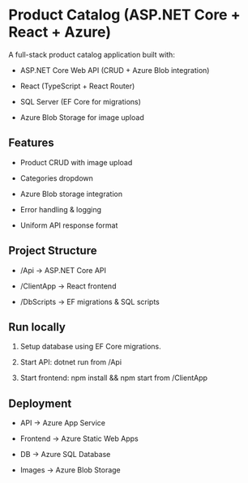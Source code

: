 # Product Catalog (ASP.NET Core + React + Azure)



A full-stack product catalog application built with:

- ASP.NET Core Web API (CRUD + Azure Blob integration)

- React (TypeScript + React Router)

- SQL Server (EF Core for migrations)

- Azure Blob Storage for image upload



## Features

- Product CRUD with image upload

- Categories dropdown

- Azure Blob storage integration

- Error handling \& logging

- Uniform API response format



## Project Structure

- /Api -> ASP.NET Core API

- /ClientApp -> React frontend

- /DbScripts -> EF migrations \& SQL scripts



## Run locally

1. Setup database using EF Core migrations.

2. Start API: dotnet run from /Api

3. Start frontend: npm install \&\& npm start from /ClientApp



## Deployment

- API -> Azure App Service

- Frontend -> Azure Static Web Apps

- DB -> Azure SQL Database

- Images -> Azure Blob Storage

